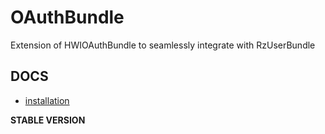 OAuthBundle
===========

Extension of HWIOAuthBundle to seamlessly integrate with RzUserBundle

DOCS
----

* [installation](https://github.com/rzproject/OAuthBundle/blob/1.1/Resources/docs/index.md)

**STABLE VERSION**